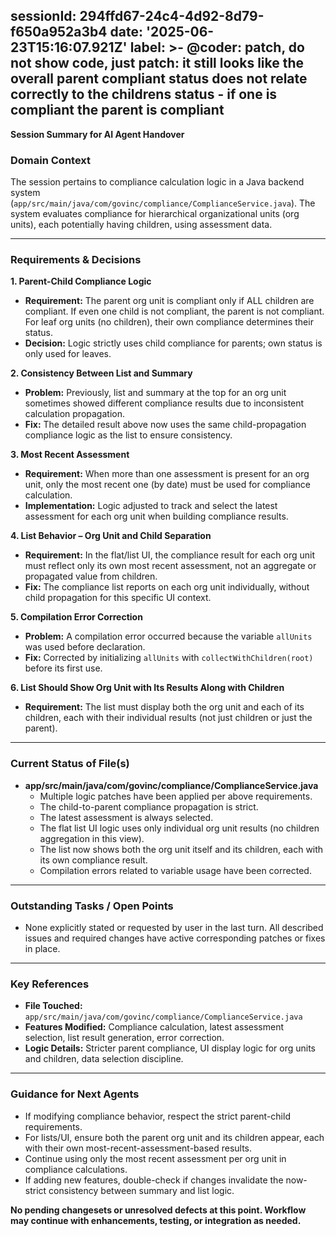 sessionId: 294ffd67-24c4-4d92-8d79-f650a952a3b4
date: '2025-06-23T15:16:07.921Z'
label: >-
  @coder: patch, do not show code, just patch: it still looks like the overall
  parent compliant status does not relate correctly to the childrens status - if
  one is compliant the parent is compliant
---
**Session Summary for AI Agent Handover**

### Domain Context
The session pertains to compliance calculation logic in a Java backend system (`app/src/main/java/com/govinc/compliance/ComplianceService.java`). The system evaluates compliance for hierarchical organizational units (org units), each potentially having children, using assessment data.

---

### Requirements & Decisions

**1. Parent-Child Compliance Logic**
- **Requirement:** The parent org unit is compliant only if ALL children are compliant. If even one child is not compliant, the parent is not compliant. For leaf org units (no children), their own compliance determines their status.
- **Decision:** Logic strictly uses child compliance for parents; own status is only used for leaves.

**2. Consistency Between List and Summary**
- **Problem:** Previously, list and summary at the top for an org unit sometimes showed different compliance results due to inconsistent calculation propagation.
- **Fix:** The detailed result above now uses the same child-propagation compliance logic as the list to ensure consistency.

**3. Most Recent Assessment**
- **Requirement:** When more than one assessment is present for an org unit, only the most recent one (by date) must be used for compliance calculation.
- **Implementation:** Logic adjusted to track and select the latest assessment for each org unit when building compliance results.

**4. List Behavior – Org Unit and Child Separation**
- **Requirement:** In the flat/list UI, the compliance result for each org unit must reflect only its own most recent assessment, not an aggregate or propagated value from children.
- **Fix:** The compliance list reports on each org unit individually, without child propagation for this specific UI context.

**5. Compilation Error Correction**
- **Problem:** A compilation error occurred because the variable `allUnits` was used before declaration.
- **Fix:** Corrected by initializing `allUnits` with `collectWithChildren(root)` before its first use.

**6. List Should Show Org Unit with Its Results Along with Children**
- **Requirement:** The list must display both the org unit and each of its children, each with their individual results (not just children or just the parent).

---

### Current Status of File(s)

- **app/src/main/java/com/govinc/compliance/ComplianceService.java**
  - Multiple logic patches have been applied per above requirements.
  - The child-to-parent compliance propagation is strict.
  - The latest assessment is always selected.
  - The flat list UI logic uses only individual org unit results (no children aggregation in this view).
  - The list now shows both the org unit itself and its children, each with its own compliance result.
  - Compilation errors related to variable usage have been corrected.

---

### Outstanding Tasks / Open Points

- None explicitly stated or requested by user in the last turn. All described issues and required changes have active corresponding patches or fixes in place.

---

### Key References

- **File Touched:** `app/src/main/java/com/govinc/compliance/ComplianceService.java`
- **Features Modified:** Compliance calculation, latest assessment selection, list result generation, error correction.
- **Logic Details:** Stricter parent compliance, UI display logic for org units and children, data selection discipline.

---

### Guidance for Next Agents

- If modifying compliance behavior, respect the strict parent-child requirements.
- For lists/UI, ensure both the parent org unit and its children appear, each with their own most-recent-assessment-based results.
- Continue using only the most recent assessment per org unit in compliance calculations.
- If adding new features, double-check if changes invalidate the now-strict consistency between summary and list logic.

**No pending changesets or unresolved defects at this point. Workflow may continue with enhancements, testing, or integration as needed.**